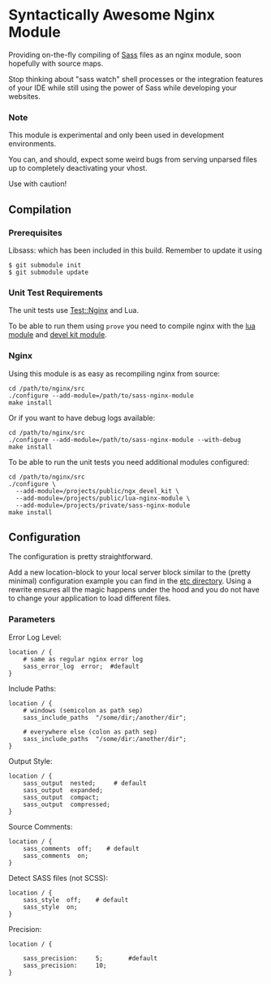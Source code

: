 # Syntactically Awesome Nginx Module

Providing on-the-fly compiling of [Sass](http://sass-lang.com/) files as an
nginx module, soon hopefully with source maps.

Stop thinking about "sass watch" shell processes or the integration features of
your IDE while still using the power of Sass while developing your websites.

### Note

This module is experimental and only been used in development environments.

You can, and should, expect some weird bugs from serving unparsed files up to
completely deactivating your vhost.

Use with caution!


## Compilation

### Prerequisites

Libsass: which has been included in this build. Remember to update it using

    $ git submodule init
    $ git submodule update

### Unit Test Requirements

The unit tests use [Test::Nginx](http://github.com/agentzh/test-nginx) and Lua.

To be able to run them using `prove` you need to compile nginx with the
[lua module](https://github.com/openresty/lua-nginx-module) and
[devel kit module](https://github.com/simpl/ngx_devel_kit).

### Nginx

Using this module is as easy as recompiling nginx from source:

```shell
cd /path/to/nginx/src
./configure --add-module=/path/to/sass-nginx-module
make install
```

Or if you want to have debug logs available:

```shell
cd /path/to/nginx/src
./configure --add-module=/path/to/sass-nginx-module --with-debug
make install
```

To be able to run the unit tests you need additional modules configured:

```shell
cd /path/to/nginx/src
./configure \
  --add-module=/projects/public/ngx_devel_kit \
  --add-module=/projects/public/lua-nginx-module \
  --add-module=/projects/private/sass-nginx-module
make install
```


## Configuration

The configuration is pretty straightforward.

Add a new location-block to your local server block similar to the (pretty
minimal) configuration example you can find in the [etc directory](etc/vhost.conf).
Using a rewrite ensures all the magic happens under the hood and you do not
have to change your application to load different files.

### Parameters

Error Log Level:

```nginx
location / {
    # same as regular nginx error log
    sass_error_log  error;  #default
}
```

Include Paths:

```nginx
location / {
    # windows (semicolon as path sep)
    sass_include_paths  "/some/dir;/another/dir";

    # everywhere else (colon as path sep)
    sass_include_paths  "/some/dir:/another/dir";
}
```

Output Style:

```nginx
location / {
    sass_output  nested;     # default
    sass_output  expanded;
    sass_output  compact;
    sass_output  compressed;
}
```

Source Comments:

```nginx
location / {
    sass_comments  off;    # default
    sass_comments  on;
}
```

Detect SASS files (not SCSS):

```nginx
location / {
    sass_style  off;    # default
    sass_style  on;
}
```

Precision:

```nginx
location / {

    sass_precision:     5;       #default
    sass_precision:     10;
}
```
